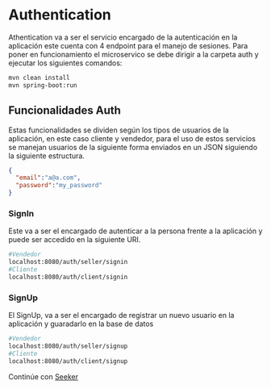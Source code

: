 # Authentication

Athentication va a ser el servicio encargado de la autenticación en la aplicación este cuenta con 4 endpoint para el manejo de sesiones. Para poner en funcionamiento el microservico se debe dirigir a la carpeta auth y ejecutar los siguientes comandos:

```bash
mvn clean install
mvn spring-boot:run
```

## Funcionalidades Auth

Estas funcionalidades se dividen según los tipos de usuarios de la aplicación, en este caso cliente y vendedor, para el uso de estos servicios se manejan usuarios de la siguiente forma enviados en un JSON siguiendo la siguiente estructura.

```JSON
{
  "email":"a@a.com",
  "password":"my_password"
}
```

###  SignIn

Este va a ser el encargado de autenticar a la persona frente a la aplicación y puede ser accedido en la siguiente URI.

```bash
#Vendedor
localhost:8080/auth/seller/signin
#Cliente
localhost:8080/auth/client/signin
```

### SignUp

El SignUp, va a ser el encargado de registrar un nuevo usuario en la aplicación y guaradarlo en la base de datos

```bash
#Vendedor
localhost:8080/auth/seller/signup
#Cliente
localhost:8080/auth/client/signup
```

Continúe con [Seeker](seeker.md)
